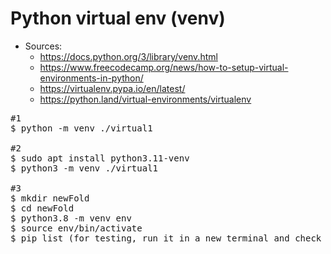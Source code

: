 # Python virtual env (venv)
* Sources:
  * https://docs.python.org/3/library/venv.html
  * https://www.freecodecamp.org/news/how-to-setup-virtual-environments-in-python/
  * https://virtualenv.pypa.io/en/latest/
  * https://python.land/virtual-environments/virtualenv
<pre>
#1
$ python -m venv ./virtual1

#2
$ sudo apt install python3.11-venv
$ python3 -m venv ./virtual1

#3
$ mkdir newFold
$ cd newFold
$ python3.8 -m venv env
$ source env/bin/activate
$ pip list (for testing, run it in a new terminal and check the difference)
</pre>
